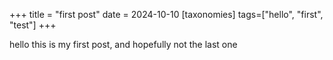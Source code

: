 +++
title = "first post"
date = 2024-10-10
[taxonomies]
tags=["hello", "first", "test"]
+++

hello this is my first post, and hopefully not the last one
